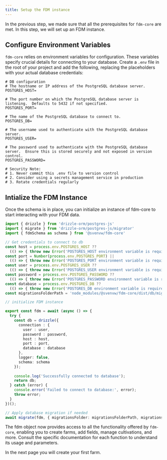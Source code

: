 ```yaml
---
title: Setup the FDM instance
---
```


In the previous step, we made sure that all the prerequisites for `fdm-core` are met. In this step, we will set up an FDM instance.

## Configure Environment Variables

`fdm-core` relies on environment variables for configuration. These variables specify crucial details for connecting to your database. Create a `.env` file in the root of your project and add the following, replacing the placeholders with your actual database credentials:

```env
# DB configuration
# The hostname or IP address of the PostgreSQL database server.
POSTGRES_HOST=

# The port number on which the PostgreSQL database server is listening.  Defaults to 5432 if not specified.
POSTGRES_PORT=

# The name of the PostgreSQL database to connect to.
POSTGRES_DB=

# The username used to authenticate with the PostgreSQL database server.
POSTGRES_USER=

# The password used to authenticate with the PostgreSQL database server.  Ensure this is stored securely and not exposed in version control.
POSTGRES_PASSWORD=

# Security Note:
# 1. Never commit this .env file to version control
# 2. Consider using a secrets management service in production
# 3. Rotate credentials regularly
```

## Intialize the FDM Instance
Once the schema is in place, you can initialize an instance of fdm-core to start interacting with your FDM data.

```typescript
import { drizzle } from 'drizzle-orm/postgres-js'
import { migrate } from 'drizzle-orm/postgres-js/migrator'
import { fdmSchema as schema } from '@svenvw/fdm-core'

// Get credentials to connect to db
const host = process.env.POSTGRES_HOST ?? 
  (() => { throw new Error('POSTGRES_HOST environment variable is required') })()
const port = Number(process.env.POSTGRES_PORT) || 
  (() => { throw new Error('POSTGRES_PORT environment variable is required') })()
const user = process.env.POSTGRES_USER ?? 
  (() => { throw new Error('POSTGRES_USER environment variable is required') })()
const password = process.env.POSTGRES_PASSWORD ?? 
  (() => { throw new Error('POSTGRES_PASSWORD environment variable is required') })()
const database = process.env.POSTGRES_DB ?? 
  (() => { throw new Error('POSTGRES_DB environment variable is required') })()
const migrationsFolderPath = 'node_modules/@svenvw/fdm-core/dist/db/migrations'

// initialize FDM instance

export const fdm = await (async () => {
  try {
    const db = drizzle({
      connection : {
        user : user,
        password : password,
        host : host,
        port : port,
        database : database
      },
      logger: false,
      schema: schema
    });
    
    console.log('Successfully connected to database');
    return db;
  } catch (error) {
    console.error('Failed to connect to database:', error);
    throw error;
  }
})();

// Apply database migration if needed
await migrate(fdm, { migrationsFolder: migrationsFolderPath, migrationsSchema: 'fdm-migrations' })
```

The fdm object now provides access to all the functionality offered by `fdm-core`, enabling you to create farms, add fields, manage cultivations, and more. Consult the specific documentation for each function to understand its usage and parameters.

In the next page you will create your first farm.